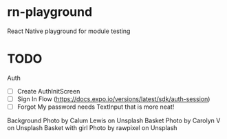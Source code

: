 # rn-playground
React Native playground for module testing


# TODO

Auth
- [ ] Create AuthInitScreen
- [ ] Sign In Flow (https://docs.expo.io/versions/latest/sdk/auth-session)
- [ ] Forgot My password needs TextInput that is more neat!

Background Photo by Calum Lewis on Unsplash
Basket Photo by Carolyn V on Unsplash
Basket with girl Photo by rawpixel on Unsplash